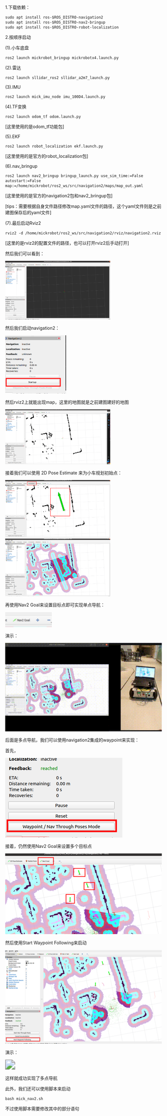 1.下载依赖：

```
sudo apt install ros-$ROS_DISTRO-navigation2
sudo apt install ros-$ROS_DISTRO-nav2-bringup
sudo apt install ros-$ROS_DISTRO-robot-localization
```

2.按顺序启动

(1).小车底盘

```
ros2 launch mickrobot_bringup mickrobotx4.launch.py
```

(2).雷达

```
ros2 launch sllidar_ros2 sllidar_a2m7_launch.py
```

(3).IMU

```
ros2 launch mick_imu_node imu_100D4.launch.py
```

(4).TF变换

```
ros2 launch odom_tf odom.launch.py
```

[这里使用的是odom_tf功能包]

(5).EKF

```
ros2 launch robot_localization ekf.launch.py
```

[这里使用的是官方的robot_localization包]

(6).nav_bringup

```
ros2 launch nav2_bringup bringup_launch.py use_sim_time:=False autostart:=False map:=/home/mickrobot/ros2_ws/src/navigation2/maps/map_out.yaml
```

[这里使用的是官方的navigation2包和nav2_bringup包]

[tips：需要根据自身文件路径修改map.yaml文件的路径，这个yaml文件则是之前建图保存后的yaml文件]

(7).最后启动Rviz2

```
rviz2 -d /home/mickrobot/ros2_ws/src/navigation2/rviz/navigation2.rviz
```

[这里的是rviz2的配置文件的路径，也可以打开rviz2后手动打开]

然后我们可以看到：

<img src="README.assets/nav_1.png" style="zoom:33%;" />

然后我们启动navigation2：

![](README.assets/nav_1_1.png)

然后rviz2上就能出现map，这里的地图就是之前建图建好的地图

<img src="README.assets/nav_2.png" style="zoom:33%;" />

接着我们可以使用 2D Pose Estimate 来为小车规划初始点：

<img src="README.assets/nav_3.png" style="zoom:33%;" />

<img src="README.assets/nav_4.png" style="zoom: 33%;" />

再使用Nav2 Goal来设置目标点即可实现单点导航：

<img src="README.assets/nav_4_2.png" style="zoom: 150%;" />

演示：

<img src="README.assets/nav_8.gif" style="zoom:200%;" />

后面是多点导航，我们可以使用navigation2集成的waypoint来实现：

首先，

![](README.assets/nav_5.png)

接着，仍然使用Nav2 Goal来设置多个目标点

<img src="README.assets/nav_6.png" style="zoom:50%;" />

然后使用Start Waypoint Following来启动

<img src="README.assets/nav_7.png" style="zoom:50%;" />

演示：

<img src="README.assets/nav_9.gif" style="zoom:200%;" />

这样就成功实现了多点导航



此外，我们还可以使用脚本来启动

```
bash mick_nav2.sh
```
不过使用脚本需要修改其中的部分语句
